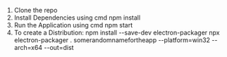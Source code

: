 1. Clone the repo
2. Install Dependencies using cmd
   npm install
3. Run the Application using cmd
   npm start
4. To create a Distribution:
   npm install --save-dev electron-packager
   npx electron-packager . somerandomnamefortheapp --platform=win32 --arch=x64 --out=dist

